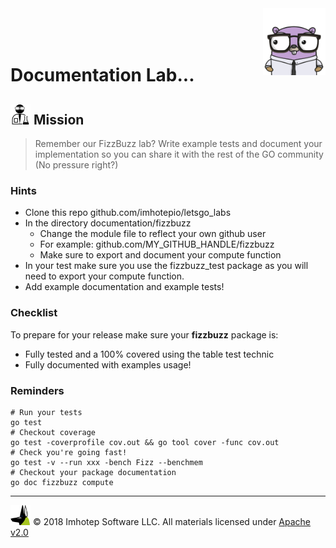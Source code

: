<img src="../../assets/gophernand.png" align="right" width="100" height="auto"/>

<br/>
<br/>
<br/>

# Documentation Lab...

## <img src="../../assets/lab.png" width="auto" height="32"/> Mission

> Remember our FizzBuzz lab? Write example tests and document your implementation
> so you can share it with the rest of the GO community (No pressure right?)

### Hints

* Clone this repo github.com/imhotepio/letsgo_labs
* In the directory documentation/fizzbuzz
  * Change the module file to reflect your own github user
  * For example: github.com/MY_GITHUB_HANDLE/fizzbuzz
  * Make sure to export and document your compute function
* In your test make sure you use the fizzbuzz_test package as you will need to
  export your compute function.
* Add example documentation and example tests!

### Checklist

To prepare for your release make sure your **fizzbuzz** package is:

* Fully tested and a 100% covered using the table test technic
* Fully documented with examples usage!

### Reminders

```shell
# Run your tests
go test
# Checkout coverage
go test -coverprofile cov.out && go tool cover -func cov.out
# Check you're going fast!
go test -v --run xxx -bench Fizz --benchmem
# Checkout your package documentation
go doc fizzbuzz compute
```

---
<img src="../../assets/imhotep_logo.png" width="32" height="auto"/> © 2018 Imhotep Software LLC.
All materials licensed under [Apache v2.0](http://www.apache.org/licenses/LICENSE-2.0)
